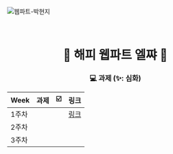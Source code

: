 ![웹파트-박현지](https://user-images.githubusercontent.com/79238676/227774768-e44fc0eb-2905-4cb9-af83-dbbe5780a81b.png)

<br />

<div align=center>

# 💙 해피 웹파트 엘쨔 💙

### 💻 과제 (✨: 심화)

| Week  | 과제 | ☑️  | 링크                                                               |
| ----- | ---- | --- | ------------------------------------------------------------------ |
| 1주차 |      |     | [링크](https://github.com/IN-SOPT-WEB/HyeonJiPARK/pull/1 '🔗링크') |
| 2주차 |      |     |                                                                    |
| 3주차 |      |     |                                                                    |

</div>
